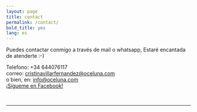 ```yaml
---
layout: page
title: contact
permalink: /contact/
bold_title: yes
lang: es
---
```


<!--img class="col one right" src="/img/prof_pic.jpg"-->
Puedes contactar conmigo a través de mail o whatsapp, Estaré encantada de atenderte :-)

Telefono: +34 644076117<br/>
correo: <a href="mailto:someone@example.com?Subject=Hello%20again" target="_top">cristinavillarfernandez@oceluna.com</a><br/>
o bien, en: <a href="mailto:someone@example.com?Subject=Hello%20again" target="_top">info@oceluna.com</a><br/>
<a href="https://www.facebook.com/mundo.oceluna/">¡Sígueme en Facebook!</a>

<br/>
<hr/>
<br/>
<span class="contacticon center">
	<a href="mailto:info@oceluna.com"><i class="fa fa-envelope-square"></i></a>
	<a href="https://www.linkedin.com/in/cristina-villar-fern%C3%A1ndez-b2655b144/" target="_blank"><i class="fa fa-linkedin-square"></i></a>
	<!--a href="http://tumblr.com" target="_blank"><i class="fa fa-tumblr-square"></i></a-->
	<a href="https://www.facebook.com/mundo.oceluna/" target="_blank"><i class="fa fa-facebook-square"></i></a>
	<a href="https://twitter.com/OcelunaZamora" target="_blank"><i class="fa fa-twitter-square"></i></a>
</span>

